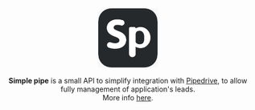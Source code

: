 <p align="center">
  <a href="#"><img src="simple-pipe-logo.png" width="120px" heigth="120px"/></a></br>
</p>
<p align="center"><b>Simple pipe</b> is a small API to simplify integration with <a href="https://www.pipedrive.com/">Pipedrive</a>, to allow fully management of application's leads.
<br/>More info <a href="https://github.com/godoineto/simple-pipe/issues/1">here</a>.</p>
<br/>
